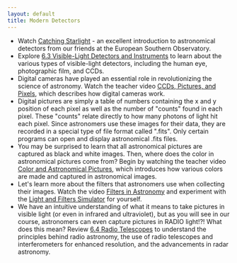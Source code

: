 ```yaml
---
layout: default
title: Modern Detectors
---
```


- Watch [Catching Starlight](https://youtu.be/7RxUA2UNWvI?si=ripTvxrZmSHs1sGh) - an excellent introduction to astronomical detectors from our friends at the European Southern Observatory.
- Explore [6.3 Visible-Light Detectors and Instruments](https://openstax.org/books/astronomy-2e/pages/6-3-visible-light-detectors-and-instruments) to learn about the various types of visible-light detectors, including the human eye, photographic film, and CCDs.
- Digital cameras have played an essential role in revolutionizing the science of astronomy. Watch the teacher video [CCDs, Pictures, and Pixels](https://www.youtube.com/watch?v=2T_ZP07lnRI), which describes how digital cameras work.
- Digital pictures are simply a table of numbers containing the x and y position of each pixel as well as the number of "counts" found in each pixel. These "counts" relate directly to how many photons of light hit each pixel. Since astronomers use these images for their data, they are recorded in a special type of file format called ".fits". Only certain programs can open and display astronomical .fits files.
- You may be surprised to learn that all astronomical pictures are captured as black and white images. Then, where does the color in astronomical pictures come from? Begin by watching the teacher video [Color and Astronomical Pictures](https://youtu.be/ax1BfvlCnf4?si=05OwX_eLZRUoDSm0), which introduces how various colors are made and captured in astronomical images.
- Let's learn more about the filters that astronomers use when collecting their images. Watch the video [Filters in Astronomy](https://www.youtube.com/watch?v=GE_LZcq5tvA) and experiment with the [Light and Filters Simulator](https://storage.googleapis.com/avh-sims/astroUNL/classaction/animations/light/filters.html) for yourself.
- We have an intuitive understanding of what it means to take pictures in visible light (or even in infrared and ultraviolet), but as you will see in our course, astronomers can even capture pictures in RADIO light!?! What does this mean? Review [6.4 Radio Telescopes](https://openstax.org/books/astronomy-2e/pages/6-4-radio-telescopes) to understand the principles behind radio astronomy, the use of radio telescopes and interferometers for enhanced resolution, and the advancements in radar astronomy.
